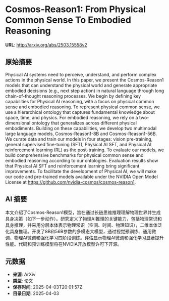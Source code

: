 # Cosmos-Reason1: From Physical Common Sense To Embodied Reasoning

**URL**: http://arxiv.org/abs/2503.15558v2

## 原始摘要

Physical AI systems need to perceive, understand, and perform complex actions
in the physical world. In this paper, we present the Cosmos-Reason1 models that
can understand the physical world and generate appropriate embodied decisions
(e.g., next step action) in natural language through long chain-of-thought
reasoning processes. We begin by defining key capabilities for Physical AI
reasoning, with a focus on physical common sense and embodied reasoning. To
represent physical common sense, we use a hierarchical ontology that captures
fundamental knowledge about space, time, and physics. For embodied reasoning,
we rely on a two-dimensional ontology that generalizes across different
physical embodiments. Building on these capabilities, we develop two multimodal
large language models, Cosmos-Reason1-8B and Cosmos-Reason1-56B. We curate data
and train our models in four stages: vision pre-training, general supervised
fine-tuning (SFT), Physical AI SFT, and Physical AI reinforcement learning (RL)
as the post-training. To evaluate our models, we build comprehensive benchmarks
for physical common sense and embodied reasoning according to our ontologies.
Evaluation results show that Physical AI SFT and reinforcement learning bring
significant improvements. To facilitate the development of Physical AI, we will
make our code and pre-trained models available under the NVIDIA Open Model
License at https://github.com/nvidia-cosmos/cosmos-reason1.


## AI 摘要

本文介绍了Cosmos-Reason1模型，旨在通过长链思维推理理解物理世界并生成具身决策（如下一步动作）。研究定义了物理AI推理的关键能力，包括物理常识和具身推理，并采用分层本体表示物理常识（空间、时间、物理知识），二维本体泛化具身推理。开发了8B和56B参数的多模态大模型，通过视觉预训练、通用微调、物理AI微调和强化学习四阶段训练。评估显示物理AI微调和强化学习显著提升性能。代码和预训练模型将在NVIDIA开放模型许可下开源。

## 元数据

- **来源**: ArXiv
- **类型**: 论文
- **保存时间**: 2025-04-03T20:01:57Z
- **目录日期**: 2025-04-03
